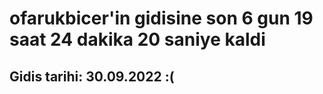 # ofarukbicer'in gidisine son 6 gun 19 saat 24 dakika 20 saniye kaldi

## Gidis tarihi: 30.09.2022 :(